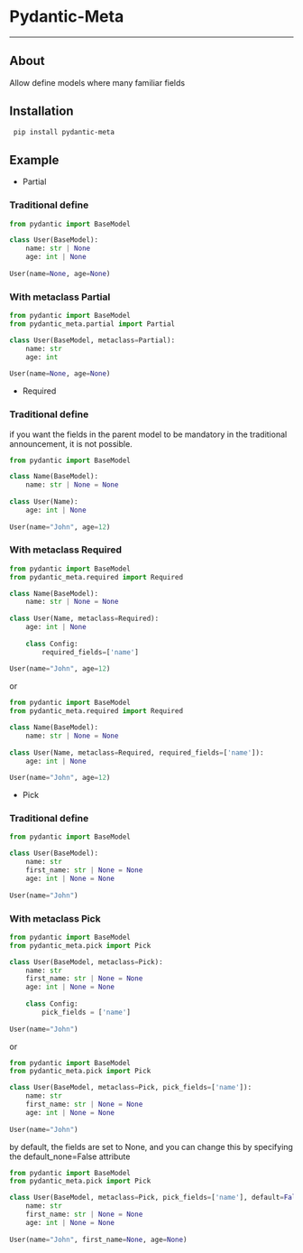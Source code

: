 # Pydantic-Meta
___

## About
Allow define models where many familiar fields

## Installation

```bash
 pip install pydantic-meta
```


## Example

- Partial
### Traditional define

```python
from pydantic import BaseModel

class User(BaseModel):
    name: str | None
    age: int | None
    
User(name=None, age=None)
```
### With metaclass Partial

```python
from pydantic import BaseModel
from pydantic_meta.partial import Partial

class User(BaseModel, metaclass=Partial):
    name: str
    age: int
    
User(name=None, age=None)
```

- Required
### Traditional define
if you want the fields in the parent model to be mandatory in the traditional announcement, it is not possible.
```python
from pydantic import BaseModel

class Name(BaseModel):
    name: str | None = None
    
class User(Name):
    age: int | None
    
User(name="John", age=12)
```
### With metaclass Required

```python
from pydantic import BaseModel
from pydantic_meta.required import Required

class Name(BaseModel):
    name: str | None = None
    
class User(Name, metaclass=Required):
    age: int | None
    
    class Config:
        required_fields=['name']
    
User(name="John", age=12)
```
or
```python
from pydantic import BaseModel
from pydantic_meta.required import Required

class Name(BaseModel):
    name: str | None = None
    
class User(Name, metaclass=Required, required_fields=['name']):
    age: int | None
    
User(name="John", age=12)
```
- Pick
### Traditional define

```python
from pydantic import BaseModel

class User(BaseModel):
    name: str
    first_name: str | None = None
    age: int | None = None
    
User(name="John")
```
### With metaclass Pick

```python
from pydantic import BaseModel
from pydantic_meta.pick import Pick

class User(BaseModel, metaclass=Pick):
    name: str
    first_name: str | None = None
    age: int | None = None
    
    class Config:
        pick_fields = ['name']
    
User(name="John")
```
or
```python
from pydantic import BaseModel
from pydantic_meta.pick import Pick

class User(BaseModel, metaclass=Pick, pick_fields=['name']):
    name: str
    first_name: str | None = None
    age: int | None = None
    
User(name="John")
```
by default, the fields are set to None, and you can change this by specifying the default_none=False attribute

```python
from pydantic import BaseModel
from pydantic_meta.pick import Pick

class User(BaseModel, metaclass=Pick, pick_fields=['name'], default=False):
    name: str
    first_name: str | None = None
    age: int | None = None
    
User(name="John", first_name=None, age=None)
```
